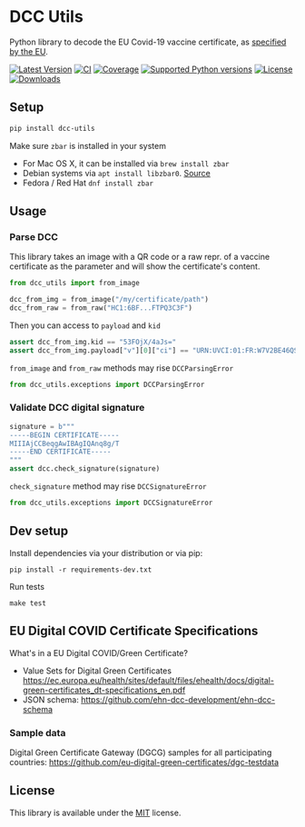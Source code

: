 # DCC Utils
Python library to decode the EU Covid-19 vaccine certificate, as [specified by the EU](https://ec.europa.eu/health/ehealth/covid-19_en).

[![Latest Version](https://img.shields.io/pypi/v/dcc-utils.svg)](https://pypi.python.org/pypi/dcc-utils/)
[![CI](https://github.com/astagi/dcc-utils/actions/workflows/ci.yml/badge.svg)](https://github.com/astagi/dcc-utils)
[![Coverage](https://codecov.io/gh/astagi/dcc-utils/branch/master/graph/badge.svg?token=SZ7lyP073V)](https://codecov.io/gh/astagi/dcc-utils)
[![Supported Python versions](https://img.shields.io/badge/python-3.7%2C%203.8%2C%203.9%2C%203.10-blue.svg)](https://pypi.python.org/pypi/dcc-utils/)
[![License](https://img.shields.io/github/license/astagi/dcc-utils.svg)](https://pypi.python.org/pypi/dcc-utils/)
[![Downloads](https://img.shields.io/pypi/dm/dcc-utils.svg)](https://pypi.python.org/pypi/dcc-utils/)


## Setup

```sh
pip install dcc-utils
```

Make sure `zbar` is installed in your system
  * For Mac OS X, it can be installed via `brew install zbar`
  * Debian systems via `apt install libzbar0`. [Source](https://pypi.org/project/pyzbar/)
  * Fedora / Red Hat `dnf install zbar`

## Usage

### Parse DCC

This library takes an image with a QR code or a raw repr. of a vaccine certificate as
the parameter and will show the certificate's content. 

```py
from dcc_utils import from_image

dcc_from_img = from_image("/my/certificate/path")
dcc_from_raw = from_raw("HC1:6BF...FTPQ3C3F")
```

Then you can access to `payload` and `kid`

```py
assert dcc_from_img.kid == "53FOjX/4aJs="
assert dcc_from_img.payload["v"][0]["ci"] == "URN:UVCI:01:FR:W7V2BE46QSBJ#L"
```

`from_image` and `from_raw` methods may rise `DCCParsingError`

```py
from dcc_utils.exceptions import DCCParsingError
```

### Validate DCC digital signature

```py
signature = b"""
-----BEGIN CERTIFICATE-----
MIIIAjCCBeqgAwIBAgIQAnq8g/T
-----END CERTIFICATE-----
"""
assert dcc.check_signature(signature)
```

`check_signature` method may rise `DCCSignatureError`

```py
from dcc_utils.exceptions import DCCSignatureError
```

## Dev setup

Install dependencies via your distribution or via pip:

```
pip install -r requirements-dev.txt
```

Run tests

```
make test
``` 

## EU Digital COVID Certificate Specifications
What's in a EU Digital COVID/Green Certificate?
* Value Sets for Digital Green Certificates https://ec.europa.eu/health/sites/default/files/ehealth/docs/digital-green-certificates_dt-specifications_en.pdf
* JSON schema: https://github.com/ehn-dcc-development/ehn-dcc-schema

### Sample data
Digital Green Certificate Gateway (DGCG) samples for all participating countries:
https://github.com/eu-digital-green-certificates/dgc-testdata

## License
This library is available under the [MIT](https://opensource.org/licenses/mit-license.php) license.
